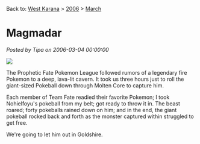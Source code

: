 Back to: [West Karana](/posts/westkarana.md) > [2006](/posts/2006/westkarana.md) > [March](./westkarana.md)
# Magmadar

*Posted by Tipa on 2006-03-04 00:00:00*

![](../../../images/magmadar.jpg)

The Prophetic Fate Pokemon League followed rumors of a legendary fire Pokemon to a deep, lava-lit cavern. It took us three hours just to roll the giant-sized Pokeball down through Molten Core to capture him.

Each member of Team Fate readied their favorite Pokemon; I took Nohielfoyu's pokeball from my belt; got ready to throw it in. The beast roared; forty pokeballs rained down on him; and in the end, the giant pokeball rocked back and forth as the monster captured within struggled to get free.

We're going to let him out in Goldshire.
